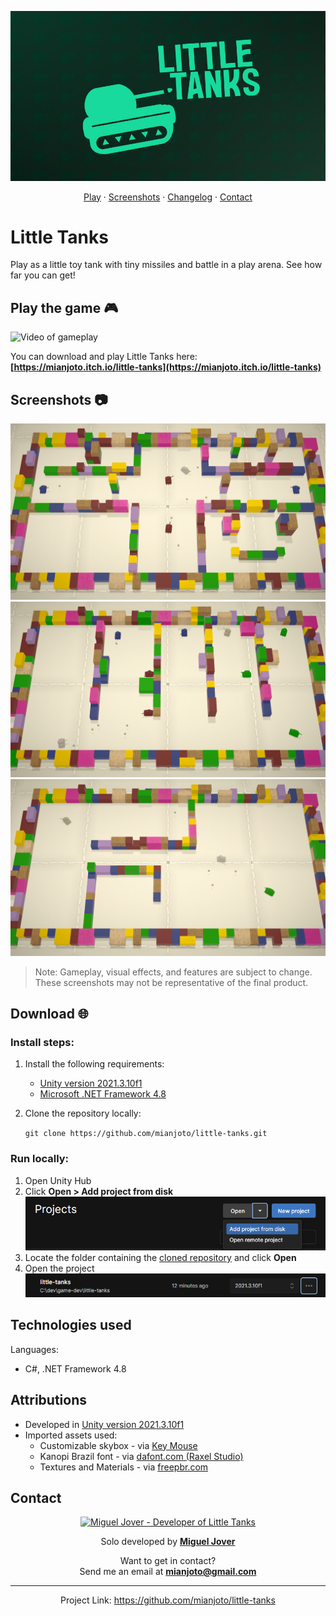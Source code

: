 <p align="center"/>
    <a href="https://github.com/mianjoto/mixit">
        <img src="./Documents/Screenshots/README/little-tanks-cover-image-wide.jpg" alt="Mixit logo" width="700"/>
    </a>
    <p align="center">
        <a href="#play-the-game-🎮">Play</a> ·
        <a href="#screenshots-📷">Screenshots</a> ·
        <a href="https://github.com/mianjoto/little-tanks/pulls?q=is%3Apr">Changelog</a> ·
        <a href="#contact">Contact</a>
    </p>
    
</header>

# Little Tanks

Play as a little toy tank with tiny missiles and battle in a play arena. See how far you can get!

## Play the game 🎮

![Video of gameplay](Documents/Screenshots/README/little-tanks-gameplay.gif)

You can download and play Little Tanks here: **[https://mianjoto.itch.io/little-tanks](https://mianjoto.itch.io/little-tanks)**

## Screenshots 📷

![Screenshot of Level 9](Documents/Screenshots/game/level-9.png)
![Screenshot of Level 10](Documents/Screenshots/game/level-10.png)
![Screenshot of Level 5](Documents/Screenshots/game/level-5.png)

> Note: Gameplay, visual effects, and features are subject to change. These screenshots may not be representative of the final product.

## Download 🌐

### Install steps:

1. Install the following requirements:
   - [Unity version 2021.3.10f1](https://unity3d.com/unity/qa/lts-releases)
   - [Microsoft .NET Framework 4.8](https://dotnet.microsoft.com/en-us/download/dotnet-framework/net48)
2. Clone the repository locally:

   `git clone https://github.com/mianjoto/little-tanks.git`

### Run locally:

1. Open Unity Hub
2. Click **Open > Add project from disk**
   ![Alt text](Documents\Screenshots\README\unity-hub-add-project.png)
3. Locate the folder containing the [cloned repository](#install-steps) and click **Open**
4. Open the project
   ![](Documents\Screenshots\README\unity-hub-open-project.png)

## Technologies used

Languages:

- C#, .NET Framework 4.8

## Attributions

- Developed in [Unity version 2021.3.10f1](https://unity3d.com/unity/qa/lts-releases)
- Imported assets used:
  - Customizable skybox - via [Key Mouse](https://assetstore.unity.com/packages/2d/textures-materials/sky/customizable-skybox-174576)
  - Kanopi Brazil font - via [dafont.com (Raxel Studio)](https://www.dafont.com/kanopi-brazil.font)
  - Textures and Materials - via [freepbr.com](https://freepbr.com/)

## Contact

<p align="center">
    <a href="https:/github.com/mianjoto"><img src="https://github.com/mianjoto.png" alt="Miguel Jover - Developer of Little Tanks" height="128"/></a>
    <p align="center">Solo developed by <a href="https://github.com/mianjoto"><strong>Miguel Jover</strong></a></p>
    <p align="center">Want to get in contact?</br>Send me an email at <a href="mailto:mianjoto@gmail.com"><strong>mianjoto@gmail.com</strong></a></p>

---

   <p align="center">Project Link: <a href="https://github.com/mianjoto/little-tanks">https://github.com/mianjoto/little-tanks</a></p>

</p>

